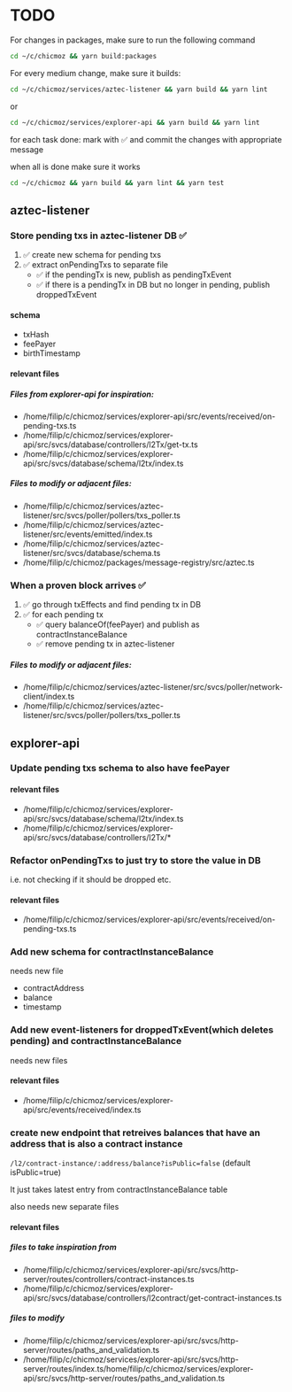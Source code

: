 # TODO

For changes in packages, make sure to run the following command

```bash
cd ~/c/chicmoz && yarn build:packages
```

For every medium change, make sure it builds:

```bash
cd ~/c/chicmoz/services/aztec-listener && yarn build && yarn lint
```

or

```bash
cd ~/c/chicmoz/services/explorer-api && yarn build && yarn lint
```

for each task done: mark with ✅ and commit the changes with appropriate message

when all is done make sure it works

```bash
cd ~/c/chicmoz && yarn build && yarn lint && yarn test
```

## aztec-listener

### Store pending txs in aztec-listener DB ✅

1. ✅ create new schema for pending txs
2. ✅ extract onPendingTxs to separate file
   - ✅ if the pendingTx is new, publish as pendingTxEvent
   - ✅ if there is a pendingTx in DB but no longer in pending, publish droppedTxEvent

#### schema

- txHash
- feePayer
- birthTimestamp

#### relevant files

##### Files from explorer-api for inspiration:

- /home/filip/c/chicmoz/services/explorer-api/src/events/received/on-pending-txs.ts
- /home/filip/c/chicmoz/services/explorer-api/src/svcs/database/controllers/l2Tx/get-tx.ts
- /home/filip/c/chicmoz/services/explorer-api/src/svcs/database/schema/l2tx/index.ts

##### Files to modify or adjacent files:

- /home/filip/c/chicmoz/services/aztec-listener/src/svcs/poller/pollers/txs_poller.ts
- /home/filip/c/chicmoz/services/aztec-listener/src/events/emitted/index.ts
- /home/filip/c/chicmoz/services/aztec-listener/src/svcs/database/schema.ts
- /home/filip/c/chicmoz/packages/message-registry/src/aztec.ts

### When a proven block arrives ✅

1. ✅ go through txEffects and find pending tx in DB
2. ✅ for each pending tx
   - ✅ query balanceOf(feePayer) and publish as contractInstanceBalance
   - ✅ remove pending tx in aztec-listener

##### Files to modify or adjacent files:

- /home/filip/c/chicmoz/services/aztec-listener/src/svcs/poller/network-client/index.ts
- /home/filip/c/chicmoz/services/aztec-listener/src/svcs/poller/pollers/txs_poller.ts

## explorer-api

### Update pending txs schema to also have feePayer

#### relevant files

- /home/filip/c/chicmoz/services/explorer-api/src/svcs/database/schema/l2tx/index.ts
- /home/filip/c/chicmoz/services/explorer-api/src/svcs/database/controllers/l2Tx/\*

### Refactor onPendingTxs to just try to store the value in DB

i.e. not checking if it should be dropped etc.

#### relevant files

- /home/filip/c/chicmoz/services/explorer-api/src/events/received/on-pending-txs.ts

### Add new schema for contractInstanceBalance

needs new file

- contractAddress
- balance
- timestamp

### Add new event-listeners for droppedTxEvent(which deletes pending) and contractInstanceBalance

needs new files

#### relevant files

- /home/filip/c/chicmoz/services/explorer-api/src/events/received/index.ts

### create new endpoint that retreives balances that have an address that is also a contract instance

`/l2/contract-instance/:address/balance?isPublic=false` (default isPublic=true)

It just takes latest entry from contractInstanceBalance table

also needs new separate files

#### relevant files

##### files to take inspiration from

- /home/filip/c/chicmoz/services/explorer-api/src/svcs/http-server/routes/controllers/contract-instances.ts
- /home/filip/c/chicmoz/services/explorer-api/src/svcs/database/controllers/l2contract/get-contract-instances.ts

##### files to modify

- /home/filip/c/chicmoz/services/explorer-api/src/svcs/http-server/routes/paths_and_validation.ts
- /home/filip/c/chicmoz/services/explorer-api/src/svcs/http-server/routes/index.ts/home/filip/c/chicmoz/services/explorer-api/src/svcs/http-server/routes/paths_and_validation.ts
